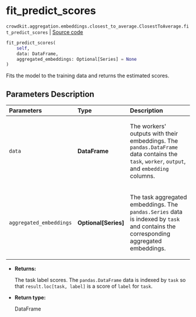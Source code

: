 # fit_predict_scores
`crowdkit.aggregation.embeddings.closest_to_average.ClosestToAverage.fit_predict_scores` | [Source code](https://github.com/Toloka/crowd-kit/blob/v1.2.1/crowdkit/aggregation/embeddings/closest_to_average.py#L87)

```python
fit_predict_scores(
    self,
    data: DataFrame,
    aggregated_embeddings: Optional[Series] = None
)
```

Fits the model to the training data and returns the estimated scores.

## Parameters Description

| Parameters | Type | Description |
| :----------| :----| :-----------|
`data`|**DataFrame**|<p>The workers&#x27; outputs with their embeddings. The `pandas.DataFrame` data contains the `task`, `worker`, `output`, and `embedding` columns.</p>
`aggregated_embeddings`|**Optional\[Series\]**|<p>The task aggregated embeddings. The `pandas.Series` data is indexed by `task` and contains the corresponding aggregated embeddings.</p>

* **Returns:**

  The task label scores.
The `pandas.DataFrame` data is indexed by `task` so that `result.loc[task, label]`
is a score of `label` for `task`.

* **Return type:**

  DataFrame
